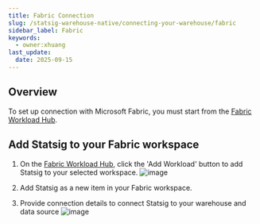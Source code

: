 ```yaml
---
title: Fabric Connection
slug: /statsig-warehouse-native/connecting-your-warehouse/fabric
sidebar_label: Fabric
keywords:
  - owner:xhuang
last_update:
  date: 2025-09-15
---
```


## Overview

To set up connection with Microsoft Fabric, you must start from the [Fabric Workload Hub](https://app.fabric.microsoft.com/workloadhub/detail/Statsig.Statsig.Statsig?experience=fabric-developer).

## Add Statsig to your Fabric workspace

1. On the [Fabric Workload Hub](https://app.fabric.microsoft.com/workloadhub/detail/Statsig.Statsig.Statsig?experience=fabric-developer), click the 'Add Workload' button to add Statsig to your selected workspace.
![image](../docs/assets/add_fabric_statsig_workload.png)

2. Add Statsig as a new item in your Fabric workspace.

3. Provide connection details to connect Statsig to your warehouse and data source
![image](../docs/assets/edit_fabric_statsig_warehouse_connection.png)